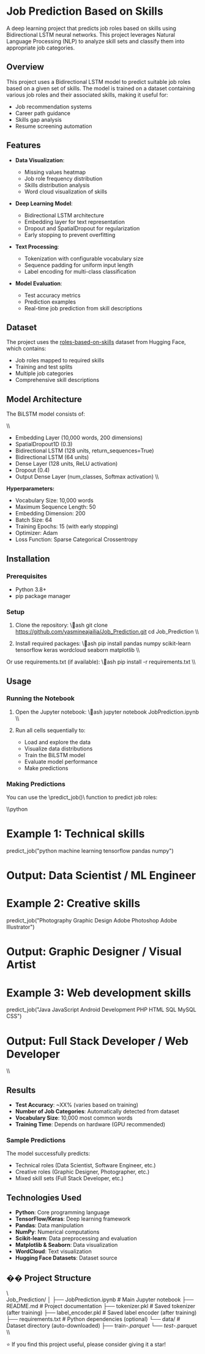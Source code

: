 ﻿#  Job Prediction Based on Skills

A deep learning project that predicts job roles based on skills using Bidirectional LSTM neural networks. This project leverages Natural Language Processing (NLP) to analyze skill sets and classify them into appropriate job categories.


##  Overview

This project uses a Bidirectional LSTM model to predict suitable job roles based on a given set of skills. The model is trained on a dataset containing various job roles and their associated skills, making it useful for:
- Job recommendation systems
- Career path guidance
- Skills gap analysis
- Resume screening automation

##  Features

- **Data Visualization**: 
  - Missing values heatmap
  - Job role frequency distribution
  - Skills distribution analysis
  - Word cloud visualization of skills

- **Deep Learning Model**:
  - Bidirectional LSTM architecture
  - Embedding layer for text representation
  - Dropout and SpatialDropout for regularization
  - Early stopping to prevent overfitting

- **Text Processing**:
  - Tokenization with configurable vocabulary size
  - Sequence padding for uniform input length
  - Label encoding for multi-class classification

- **Model Evaluation**:
  - Test accuracy metrics
  - Prediction examples
  - Real-time job prediction from skill descriptions

##  Dataset

The project uses the [roles-based-on-skills](https://huggingface.co/datasets/fazni/roles-based-on-skills) dataset from Hugging Face, which contains:
- Job roles mapped to required skills
- Training and test splits
- Multiple job categories
- Comprehensive skill descriptions

##  Model Architecture

The BiLSTM model consists of:

\\\
- Embedding Layer (10,000 words, 200 dimensions)
- SpatialDropout1D (0.3)
- Bidirectional LSTM (128 units, return_sequences=True)
- Bidirectional LSTM (64 units)
- Dense Layer (128 units, ReLU activation)
- Dropout (0.4)
- Output Dense Layer (num_classes, Softmax activation)
\\\

**Hyperparameters:**
- Vocabulary Size: 10,000 words
- Maximum Sequence Length: 50
- Embedding Dimension: 200
- Batch Size: 64
- Training Epochs: 15 (with early stopping)
- Optimizer: Adam
- Loss Function: Sparse Categorical Crossentropy

##  Installation

### Prerequisites
- Python 3.8+
- pip package manager

### Setup

1. Clone the repository:
\\\ash
git clone https://github.com/yasmineajailia/Job_Prediction.git
cd Job_Prediction
\\\

2. Install required packages:
\\\ash
pip install pandas numpy scikit-learn tensorflow keras wordcloud seaborn matplotlib
\\\

Or use requirements.txt (if available):
\\\ash
pip install -r requirements.txt
\\\

##  Usage

### Running the Notebook

1. Open the Jupyter notebook:
\\\ash
jupyter notebook JobPrediction.ipynb
\\\

2. Run all cells sequentially to:
   - Load and explore the data
   - Visualize data distributions
   - Train the BiLSTM model
   - Evaluate model performance
   - Make predictions

### Making Predictions

You can use the \predict_job()\ function to predict job roles:

\\\python
# Example 1: Technical skills
predict_job("python machine learning tensorflow pandas numpy")
# Output: Data Scientist / ML Engineer

# Example 2: Creative skills
predict_job("Photography Graphic Design Adobe Photoshop Adobe Illustrator")
# Output: Graphic Designer / Visual Artist

# Example 3: Web development skills
predict_job("Java JavaScript Android Development PHP HTML SQL MySQL CSS")
# Output: Full Stack Developer / Web Developer
\\\

##  Results

- **Test Accuracy**: ~XX% (varies based on training)
- **Number of Job Categories**: Automatically detected from dataset
- **Vocabulary Size**: 10,000 most common words
- **Training Time**: Depends on hardware (GPU recommended)

### Sample Predictions

The model successfully predicts:
- Technical roles (Data Scientist, Software Engineer, etc.)
- Creative roles (Graphic Designer, Photographer, etc.)
- Mixed skill sets (Full Stack Developer, etc.)

##  Technologies Used

- **Python**: Core programming language
- **TensorFlow/Keras**: Deep learning framework
- **Pandas**: Data manipulation
- **NumPy**: Numerical computations
- **Scikit-learn**: Data preprocessing and evaluation
- **Matplotlib & Seaborn**: Data visualization
- **WordCloud**: Text visualization
- **Hugging Face Datasets**: Dataset source

## �� Project Structure

\\\
Job_Prediction/
│
├── JobPrediction.ipynb     # Main Jupyter notebook
├── README.md               # Project documentation
├── tokenizer.pkl          # Saved tokenizer (after training)
├── label_encoder.pkl      # Saved label encoder (after training)
├── requirements.txt       # Python dependencies (optional)
└── data/                  # Dataset directory (auto-downloaded)
    ├── train-*.parquet
    └── test-*.parquet
\\\






⭐ If you find this project useful, please consider giving it a star!
